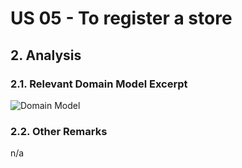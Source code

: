 # US 05 - To register a store

## 2. Analysis

### 2.1. Relevant Domain Model Excerpt 

![Domain Model](svg/us07-domain-model.svg)

### 2.2. Other Remarks

n/a
